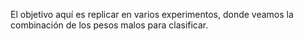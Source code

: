 El objetivo aquí es replicar en varios experimentos, donde veamos la combinación de los pesos malos para clasificar.
